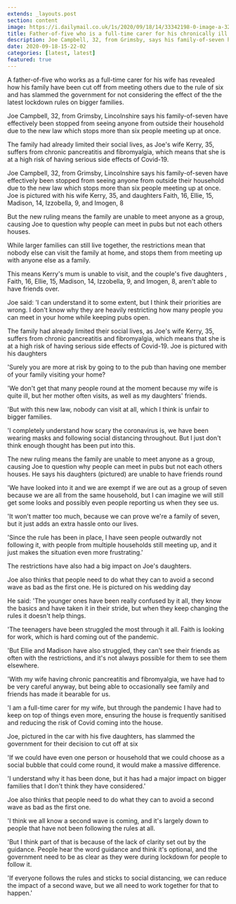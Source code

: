 ```yaml
---
extends: _layouts.post
section: content
image: https://i.dailymail.co.uk/1s/2020/09/18/14/33342198-0-image-a-32_1600436593659.jpg 
title: Father-of-five who is a full-time carer for his chronically ill wife slams rule of six 
description: Joe Campbell, 32, from Grimsby, says his family-of-seven have been stopped from seeing anyone from outside their household due to the new law. 
date: 2020-09-18-15-22-02 
categories: [latest, latest] 
featured: true 
--- 
```

A father-of-five who works as a full-time carer for his wife has revealed how his family have been cut off from meeting others due to the rule of six and has slammed the government for not considering the effect of the the latest lockdown rules on bigger families.

Joe Campbell, 32, from Grimsby, Lincolnshire says his family-of-seven have effectively been stopped from seeing anyone from outside their household due to the new law which stops more than six people meeting up at once. 

The family had already limited their social lives, as Joe's wife Kerry, 35, suffers from chronic pancreatitis and fibromyalgia, which means that she is at a high risk of having serious side effects of Covid-19.

Joe Campbell, 32, from Grimsby, Lincolnshire says his family-of-seven have effectively been stopped from seeing anyone from outside their household due to the new law which stops more than six people meeting up at once. Joe is pictured with his wife Kerry, 35, and daughters Faith, 16, Ellie, 15, Madison, 14, Izzobella, 9, and Imogen, 8

But the new ruling means the family are unable to meet anyone as a group, causing Joe to question why people can meet in pubs but not each others houses.

While larger families can still live together, the restrictions mean that nobody else can visit the family at home, and stops them from meeting up with anyone else as a family. 

This means Kerry's mum is unable to visit, and the couple's five daughters , Faith, 16, Ellie, 15, Madison, 14, Izzobella, 9, and Imogen, 8, aren't able to have friends over.  

Joe said: 'I can understand it to some extent, but I think their priorities are wrong. I don't know why they are heavily restricting how many people you can meet in your home while keeping pubs open.

The family had already limited their social lives, as Joe's wife Kerry, 35, suffers from chronic pancreatitis and fibromyalgia, which means that she is at a high risk of having serious side effects of Covid-19. Joe is pictured with his daughters

'Surely you are more at risk by going to to the pub than having one member of your family visiting your home?

'We don't get that many people round at the moment because my wife is quite ill, but her mother often visits, as well as my daughters' friends.

'But with this new law, nobody can visit at all, which I think is unfair to bigger families.

'I completely understand how scary the coronavirus is, we have been wearing masks and following social distancing throughout. But I just don't think enough thought has been put into this.

The new ruling means the family are unable to meet anyone as a group, causing Joe to question why people can meet in pubs but not each others houses. He says his daughters (pictured) are unable to have friends round

'We have looked into it and we are exempt if we are out as a group of seven because we are all from the same household, but I can imagine we will still get some looks and possibly even people reporting us when they see us.

'It won't matter too much, because we can prove we're a family of seven, but it just adds an extra hassle onto our lives.

'Since the rule has been in place, I have seen people outwardly not following it, with people from multiple households still meeting up, and it just makes the situation even more frustrating.'

The restrictions have also had a big impact on Joe's daughters.

Joe also thinks that people need to do what they can to avoid a second wave as bad as the first one. He is pictured on his wedding day 

He said: 'The younger ones have been really confused by it all, they know the basics and have taken it in their stride, but when they keep changing the rules it doesn't help things.

'The teenagers have been struggled the most through it all. Faith is looking for work, which is hard coming out of the pandemic.

'But Ellie and Madison have also struggled, they can't see their friends as often with the restrictions, and it's not always possible for them to see them elsewhere.

'With my wife having chronic pancreatitis and fibromyalgia, we have had to be very careful anyway, but being able to occasionally see family and friends has made it bearable for us.

'I am a full-time carer for my wife, but through the pandemic I have had to keep on top of things even more, ensuring the house is frequently sanitised and reducing the risk of Covid coming into the house.

Joe, pictured in the car with his five daughters, has slammed the government for their decision to cut off at six

'If we could have even one person or household that we could choose as a social bubble that could come round, it would make a massive difference.

'I understand why it has been done, but it has had a major impact on bigger families that I don't think they have considered.'

Joe also thinks that people need to do what they can to avoid a second wave as bad as the first one.

'I think we all know a second wave is coming, and it's largely down to people that have not been following the rules at all.

'But I think part of that is because of the lack of clarity set out by the guidance. People hear the word guidance and think it's optional, and the government need to be as clear as they were during lockdown for people to follow it.

'If everyone follows the rules and sticks to social distancing, we can reduce the impact of a second wave, but we all need to work together for that to happen.'

